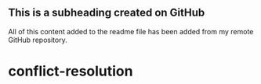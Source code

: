 ## This is a subheading created on GitHub

All of this content added to the readme file has been added from my remote GitHub repository.
# conflict-resolution